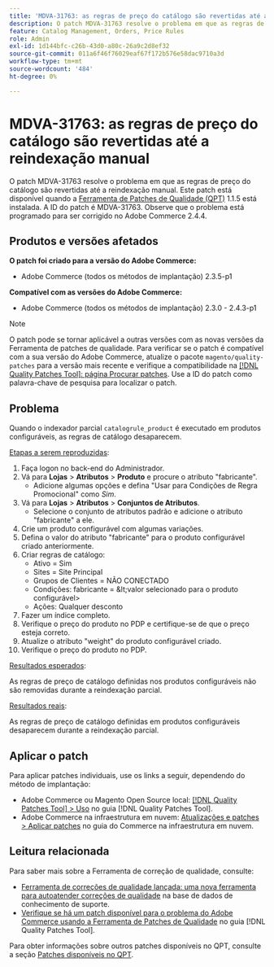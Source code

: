 ```yaml
---
title: 'MDVA-31763: as regras de preço do catálogo são revertidas até a reindexação manual'
description: O patch MDVA-31763 resolve o problema em que as regras de preço do catálogo são revertidas até a reindexação manual. Este patch está disponível quando a [Ferramenta de correções de qualidade (QPT)](https://experienceleague.adobe.com/en/docs/commerce-operations/tools/quality-patches-tool/quality-patches-tool-to-self-serve-quality-patches) 1.1.5 está instalada. A ID do patch é MDVA-31763. Observe que o problema está programado para ser corrigido no Adobe Commerce 2.4.4.
feature: Catalog Management, Orders, Price Rules
role: Admin
exl-id: 1d144bfc-c26b-43d0-a80c-26a9c2d8ef32
source-git-commit: 011a6f46f76029eaf67f172b576e58dac9710a3d
workflow-type: tm+mt
source-wordcount: '484'
ht-degree: 0%

---
```


# MDVA-31763: as regras de preço do catálogo são revertidas até a reindexação manual

O patch MDVA-31763 resolve o problema em que as regras de preço do catálogo são revertidas até a reindexação manual. Este patch está disponível quando a [Ferramenta de Patches de Qualidade (QPT)](https://experienceleague.adobe.com/en/docs/commerce-operations/tools/quality-patches-tool/quality-patches-tool-to-self-serve-quality-patches) 1.1.5 está instalada. A ID do patch é MDVA-31763. Observe que o problema está programado para ser corrigido no Adobe Commerce 2.4.4.

## Produtos e versões afetados

**O patch foi criado para a versão do Adobe Commerce:**

* Adobe Commerce (todos os métodos de implantação) 2.3.5-p1

**Compatível com as versões do Adobe Commerce:**

* Adobe Commerce (todos os métodos de implantação) 2.3.0 - 2.4.3-p1

>[!NOTE]
>
>O patch pode se tornar aplicável a outras versões com as novas versões da Ferramenta de patches de qualidade. Para verificar se o patch é compatível com a sua versão do Adobe Commerce, atualize o pacote `magento/quality-patches` para a versão mais recente e verifique a compatibilidade na [[!DNL Quality Patches Tool]: página Procurar patches](https://experienceleague.adobe.com/en/docs/commerce-operations/tools/quality-patches-tool/quality-patches-tool-to-self-serve-quality-patches). Use a ID do patch como palavra-chave de pesquisa para localizar o patch.

## Problema

Quando o indexador parcial `catalogrule_product` é executado em produtos configuráveis, as regras de catálogo desaparecem.

<u>Etapas a serem reproduzidas</u>:

1. Faça logon no back-end do Administrador.
1. Vá para **Lojas** > **Atributos** > **Produto** e procure o atributo &quot;fabricante&quot;.
   * Adicione algumas opções e defina &quot;Usar para Condições de Regra Promocional&quot; como *Sim*.
1. Vá para **Lojas** > **Atributos** > **Conjuntos de Atributos**.
   * Selecione o conjunto de atributos padrão e adicione o atributo &quot;fabricante&quot; a ele.
1. Crie um produto configurável com algumas variações.
1. Defina o valor do atributo &quot;fabricante&quot; para o produto configurável criado anteriormente.
1. Criar regras de catálogo:
   * Ativo = Sim
   * Sites = Site Principal
   * Grupos de Clientes = NÃO CONECTADO
   * Condições: fabricante = \&lt;valor selecionado para o produto configurável>
   * Ações: Qualquer desconto
1. Fazer um índice completo.
1. Verifique o preço do produto no PDP e certifique-se de que o preço esteja correto.
1. Atualize o atributo &quot;weight&quot; do produto configurável criado.
1. Verifique o preço do produto no PDP.

<u>Resultados esperados</u>:

As regras de preço de catálogo definidas nos produtos configuráveis não são removidas durante a reindexação parcial.

<u>Resultados reais</u>:

As regras de preço de catálogo definidas em produtos configuráveis desaparecem durante a reindexação parcial.

## Aplicar o patch

Para aplicar patches individuais, use os links a seguir, dependendo do método de implantação:

* Adobe Commerce ou Magento Open Source local: [[!DNL Quality Patches Tool] > Uso](/help/tools/quality-patches-tool/usage.md) no guia [!DNL Quality Patches Tool].
* Adobe Commerce na infraestrutura em nuvem: [Atualizações e patches > Aplicar patches](https://experienceleague.adobe.com/docs/commerce-cloud-service/user-guide/develop/upgrade/apply-patches.html) no guia do Commerce na infraestrutura em nuvem.

## Leitura relacionada

Para saber mais sobre a Ferramenta de correção de qualidade, consulte:

* [Ferramenta de correções de qualidade lançada: uma nova ferramenta para autoatender correções de qualidade](https://experienceleague.adobe.com/en/docs/commerce-operations/tools/quality-patches-tool/quality-patches-tool-to-self-serve-quality-patches) na base de dados de conhecimento de suporte.
* [Verifique se há um patch disponível para o problema do Adobe Commerce usando a Ferramenta de Patches de Qualidade](/help/tools/quality-patches-tool/patches-available-in-qpt/check-patch-for-magento-issue-with-magento-quality-patches.md) no guia [!DNL Quality Patches Tool].

Para obter informações sobre outros patches disponíveis no QPT, consulte a seção [Patches disponíveis no QPT](https://support.magento.com/hc/en-us/sections/360010506631-Patches-available-in-MQP-tool-).
